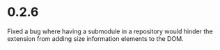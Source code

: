 # 0.2.6

Fixed a bug where having a submodule in a repository would hinder the extension from adding size information elements to the DOM.
